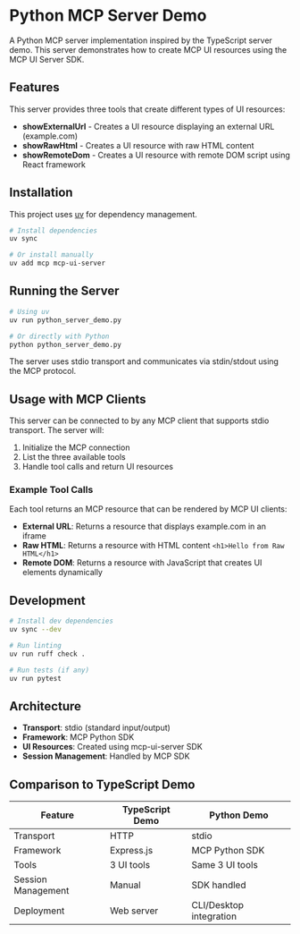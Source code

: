 # Python MCP Server Demo

A Python MCP server implementation inspired by the TypeScript server demo. This server demonstrates how to create MCP UI resources using the MCP UI Server SDK.

## Features

This server provides three tools that create different types of UI resources:

- **showExternalUrl** - Creates a UI resource displaying an external URL (example.com)
- **showRawHtml** - Creates a UI resource with raw HTML content
- **showRemoteDom** - Creates a UI resource with remote DOM script using React framework

## Installation

This project uses [uv](https://github.com/astral-sh/uv) for dependency management.

```bash
# Install dependencies
uv sync

# Or install manually
uv add mcp mcp-ui-server
```

## Running the Server

```bash
# Using uv
uv run python_server_demo.py

# Or directly with Python
python python_server_demo.py
```

The server uses stdio transport and communicates via stdin/stdout using the MCP protocol.

## Usage with MCP Clients

This server can be connected to by any MCP client that supports stdio transport. The server will:

1. Initialize the MCP connection
2. List the three available tools
3. Handle tool calls and return UI resources

### Example Tool Calls

Each tool returns an MCP resource that can be rendered by MCP UI clients:

- **External URL**: Returns a resource that displays example.com in an iframe
- **Raw HTML**: Returns a resource with HTML content `<h1>Hello from Raw HTML</h1>`
- **Remote DOM**: Returns a resource with JavaScript that creates UI elements dynamically

## Development

```bash
# Install dev dependencies
uv sync --dev

# Run linting
uv run ruff check .

# Run tests (if any)
uv run pytest
```

## Architecture

- **Transport**: stdio (standard input/output)
- **Framework**: MCP Python SDK
- **UI Resources**: Created using mcp-ui-server SDK
- **Session Management**: Handled by MCP SDK

## Comparison to TypeScript Demo

| Feature | TypeScript Demo | Python Demo |
|---------|----------------|-------------|
| Transport | HTTP | stdio |
| Framework | Express.js | MCP Python SDK |
| Tools | 3 UI tools | Same 3 UI tools |
| Session Management | Manual | SDK handled |
| Deployment | Web server | CLI/Desktop integration |